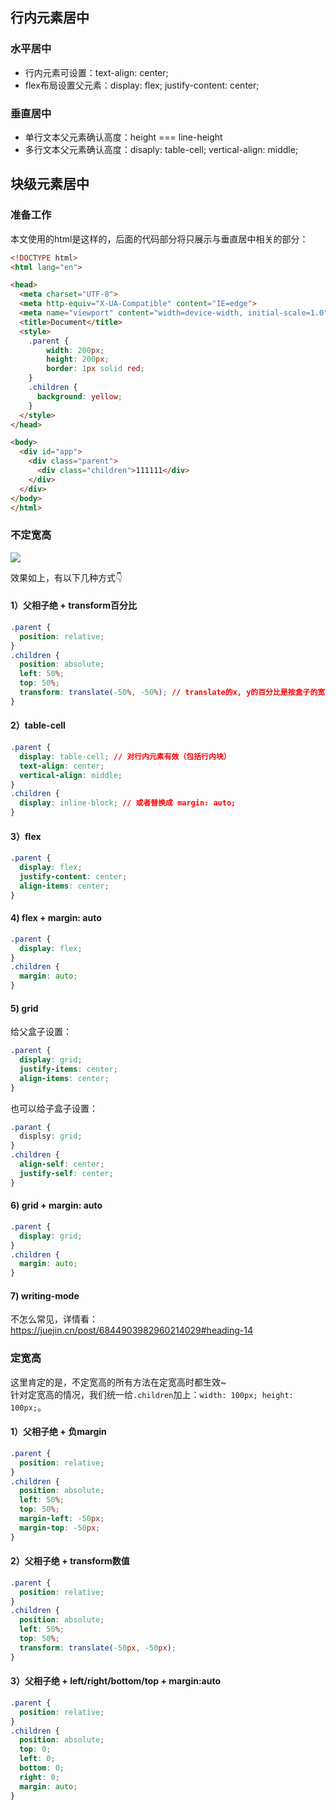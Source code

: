 ## 行内元素居中

### 水平居中

- 行内元素可设置：text-align: center;
- flex布局设置父元素：display: flex; justify-content: center;

### 垂直居中

- 单行文本父元素确认高度：height === line-height
- 多行文本父元素确认高度：disaply: table-cell; vertical-align: middle;

## 块级元素居中

### 准备工作

本文使用的html是这样的，后面的代码部分将只展示与垂直居中相关的部分：

```html
<!DOCTYPE html>
<html lang="en">

<head>
  <meta charset="UTF-8">
  <meta http-equiv="X-UA-Compatible" content="IE=edge">
  <meta name="viewport" content="width=device-width, initial-scale=1.0">
  <title>Document</title>
  <style>
    .parent {
        width: 200px;
        height: 200px;
        border: 1px solid red;
    }
    .children {
      background: yellow;
    }
  </style>
</head>

<body>
  <div id="app">
    <div class="parent">
      <div class="children">111111</div>
    </div>
  </div>
</body>
</html>
```

### 不定宽高

![](https://gitee.com/ahuang6027/blog-images/raw/master/images/css居中1.png)

效果如上，有以下几种方式👇

#### 1）父相子绝 + transform百分比

```css
.parent {
  position: relative;
}
.children {
  position: absolute;
  left: 50%;
  top: 50%;
  transform: translate(-50%, -50%); // translate的x, y的百分比是按盒子的宽高算的
}
```

#### 2）table-cell

```css
.parent {
  display: table-cell; // 对行内元素有效（包括行内块）
  text-align: center;
  vertical-align: middle;
}
.children {
  display: inline-block; // 或者替换成 margin: auto;
}
```

#### 3）flex

```css
.parent {
  display: flex;
  justify-content: center;
  align-items: center;
}
```

#### 4) flex + margin: auto

```css
.parent {
  display: flex;
}
.children {
  margin: auto;
}
```

#### 5) grid

给父盒子设置：

```css
.parent {
  display: grid;
  justify-items: center;
  align-items: center;
}
```

也可以给子盒子设置：

```css
.parant {
  displsy: grid;
}
.children {
  align-self: center;
  justify-self: center;
}
```

#### 6) grid + margin: auto

```css
.parent {
  display: grid;
}
.children {
  margin: auto;
}
```

#### 7) writing-mode

不怎么常见，详情看：<https://juejin.cn/post/6844903982960214029#heading-14>

### 定宽高

这里肯定的是，不定宽高的所有方法在定宽高时都生效~  
针对定宽高的情况，我们统一给`.children`加上：`width: 100px; height: 100px;`。

#### 1）父相子绝 + 负margin

```css
.parent {
  position: relative;
}
.children {
  position: absolute;
  left: 50%;
  top: 50%;
  margin-left: -50px;
  margin-top: -50px;
}
```

#### 2）父相子绝 + transform数值

```css
.parent {
  position: relative;
}
.children {
  position: absolute;
  left: 50%;
  top: 50%;
  transform: translate(-50px, -50px);
}
```

#### 3）父相子绝 + left/right/bottom/top + margin:auto

```css
.parent {
  position: relative;
}
.children {
  position: absolute;
  top: 0;
  left: 0;
  bottom: 0;
  right: 0;
  margin: auto;
}
```
